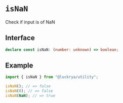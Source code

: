 # `isNaN`

Check if input is of NaN

## Interface

```ts
declare const isNaN: (number: unknown) => boolean;
```

## Example

```ts
import { isNaN } from "@luckrya/utility";

isNaN(); // => false
isNaN(0); // => false
isNaN(NaN); // => true
```
